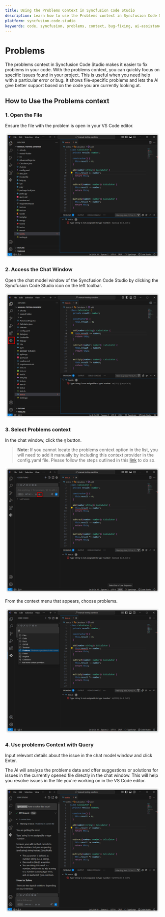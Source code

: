 ```yaml
---
title: Using the Problems Context in Syncfusion Code Studio
description: Learn how to use the Problems context in Syncfusion Code Studio to fix coding issues quickly with intelligent, file-specific assistance.
platform: syncfusion-code-studio
keywords: code, syncfusion, problems, context, bug-fixing, ai-assistance, coding-errors, developer-tools
---
```


# Problems

The problems context in Syncfusion Code Studio makes it easier to fix problems in your code. With the problems context, you can quickly focus on specific issues found in your project. This is useful when you need help with a particular error or bug. It shows file-specific problems and lets the AI give better support based on the code you are currently looking at.



## How to Use the Problems context

### 1. Open the File

Ensure the file with the problem is open in your VS Code editor.

<img src="../feature-images/problems-openfile.png" alt="problems file"  />


### 2. Access the Chat Window

Open the chat model window of the Syncfusion Code Studio by clicking the Syncfusion Code Studio icon on the left toolbar.

<img src="../feature-images/problems-openchat.png" alt="open chat" />


### 3. Select Problems context

In the chat window, click the `@` button.
> **Note:** If you cannot locate the problems context option in the list, you will need to add it manually by including this context provider in the config.yaml file. Please follow the steps outlined in this [link](/code-studio/features/context-providers/add-more-contextproviders/how-to-configure-more-contextproviders) to do so.

<img src="../feature-images/problems-clickcontext.png" alt="Click context menu"  />

From the context menu that appears, choose problems.



<img src="../feature-images/problems-opencontext.png" alt="open context menu" />



### 4. Use problems Context with Query

Input relevant details about the issue in the chat model window and click Enter.

The AI will analyze the problems data and offer suggestions or solutions for issues in the currently opened file directly in the chat window. This will help you resolve issues in the file you're working on in the VS Code editor.


<img src="../feature-images/problems-output.png" alt="problems response" />